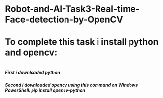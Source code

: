 # Robot-and-AI-Task3-Real-time-Face-detection-by-OpenCV
<h1>To complete this task i  install python and opencv:<h1/>
<h5>First  i downloaded python<h5/><h5>Second i downloaded opencv using this command on Windows PowerShell: pip install opencv-python<h5/>
  



